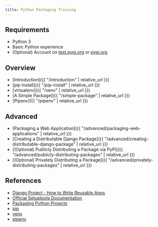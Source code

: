 ```yaml
---
title: Python Packaging Training
---
```


## Requirements
- Python 3
- Basic Python experience
- (Optional) Account on [test.pypi.org](https://test.pypi.org) or [pypi.org](https://pypi.org)

## Overview

- [Introduction]({{ "/introduction" | relative_url }})
- [pip install]({{ "/pip-install" | relative_url }})
- [virtualenv]({{ "/venv" | relative_url }})
- [A Simple Package]({{ "/simple-package" | relative_url }})
- [Pipenv]({{ "/pipenv" | relative_url }})

## Advanced
- [Packaging a Web Application]({{ "/advanced/packaging-web-applications" | relative_url }})
- [Creating a Distributable Django Package]({{ "/advanced/creating-distributable-django-package" | relative_url }})
- [(Optional) Publicly Distributing a Package via PyPi]({{ "/advanced/publicly-distributing-packages" | relative_url }})
- [(Optional) Privately Distributing a Package]({{ "/advanced/privately-distributing-packages" | relative_url }})

## References

- [Django Project - How to Write Reusable Apps](https://docs.djangoproject.com/en/2.2/intro/reusable-apps/)
- [Official Setuptools Documentation](https://setuptools.readthedocs.io/en/latest/)
- [Packaging Python Projects](https://packaging.python.org/tutorials/packaging-projects/)
- [pip](https://pip.pypa.io/en/stable/installing/)
- [venv](https://docs.python.org/3/library/venv.html)
- [pipenv](https://docs.pipenv.org/en/latest/)
